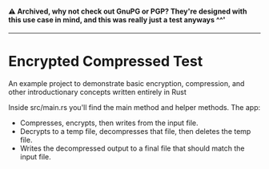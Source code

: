 #### ⚠ Archived, why not check out GnuPG or PGP? They're designed with this use case in mind, and this was really just a test anyways ^^'
---

# Encrypted Compressed Test
An example project to demonstrate basic encryption, compression, and other introductionary concepts written entirely in Rust

Inside src/main.rs you'll find the main method and helper methods.
The app:
- Compresses, encrypts, then writes from the input file.
- Decrypts to a temp file, decompresses that file, then deletes the temp file.
- Writes the decompressed output to a final file that should match the input file.
